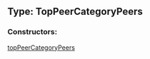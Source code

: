 ## Type: TopPeerCategoryPeers  

### Constructors:

[topPeerCategoryPeers](../constructors/topPeerCategoryPeers.md)  

